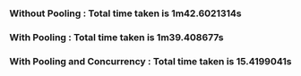 ### Without Pooling :  Total time taken is 1m42.6021314s

### With Pooling :    Total time taken is 1m39.408677s

### With Pooling and Concurrency :   Total time taken is 15.4199041s
